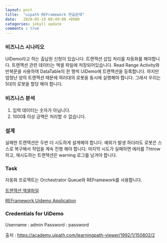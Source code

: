 ```yaml
---
layout: post
title:  "uipath REFramework 연습문제"
date:   2020-05-19 08:49:00 +0900
categories: jekyll update
comments : true
---
```


### 비즈니스 시나리오

UiDemo라고 하는 출납원 신청이 있습니다. 트랜잭션 삽입 처리를 자동화를 해야합니다. 트랜잭션 관련 데이터는 엑셀 파일에 저장되어있습니다. Read Range Activity와 반복문을 사용하여 DataTable의 한 행씩 UiDemo에 트랜잭션을 등록합니다. 하지만 엄청난 양의 트랜잭션 때문에 여러대의 로봇을 동시에 실행해야 합니다. 그래서 우리는 5대의 로봇을 할당 해야 합니다.

### 비즈니스 분석

1. 입력 데이터는 숫자가 아닙니다.
2. 1000$ 이상 금액은 처리할 수 없습니다.

### 설계

실패한 트랜잭션은 두번 더 시도하게 설계해야 합니다. 예외가 발생 하더라도 로봇은 스스로 복구해서 작업을 계속 진행 해야 합니다. 마지막 시도가 실패하면 에러를 Thtrow 하고, 재시도하는 트랜잭션은 warning 로그를 남겨야 합니다.

### Task

자동화 프로젝트는 Orchestrator Queue와 REFramework를 사용합니다.

[트랜잭션 엑셀파일](https://html.cdn.contentraven.com/crcloud/crscorm/uploads/uipath_lms_11218/encryptedfile/150802/v3.0/scormcontent/assets/DpIeB7v5hVbx4NUi_APkLmFv3flTJmd4_-re-framework-20-20-transactions-20-excel.zip)

[REFramework Uidemo Application](https://html.cdn.contentraven.com/crcloud/crscorm/uploads/uipath_lms_11218/encryptedfile/150802/v3.0/scormcontent/assets/tIykUBCz8z5eeZi4_RNYgWaSZ-eDphT1v-re-framework-20-20-ui-demo-20-application.zip)

### Credentials for UiDemo

Username : admin
Password : password

출처 : https://academy.uipath.com/learningpath-viewer/1992/1/150802/2
